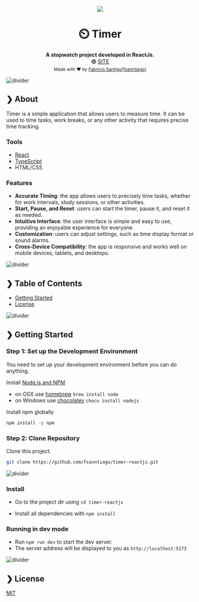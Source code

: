 <p align="center">
  <img src="https://github.com/fsanntiago/timer-reactjs/assets/85093481/eb175663-7b6a-4a3c-b8c2-711275426e69.gif"/>
</p>


<h1 align="center">⏲️ Timer</h1>


<p align="center">
  <b>A stopwatch project developed in ReactJs.</b></br>
  <span>🟢 <a target="_blank" href="https://timer-reactjs.vercel.app/">SITE</a></span></br>
  <sub>Made with ❤️ by <a href="https://github.com/fsanntiago">Fabricio Santigo(fsanntiago)</a></sub>
</p>


![divider](https://ik.imagekit.io/dxznjlotn/divider.png?updatedAt=1716729632707)

## ❯ About

Timer is a simple application that allows users to measure time. It can be used to time tasks, work breaks, or any other activity that requires precise time tracking.


### Tools

- [React](https://react.dev/)
- [TypeScript](https://www.typescriptlang.org/)
- HTML/CSS


### Features

- **Accurate Timing**: the app allows users to precisely time tasks, whether for work intervals, study sessions, or other activities.
- **Start, Pause, and Reset**: users can start the timer, pause it, and reset it as needed.
- **Intuitive Interface**: the user interface is simple and easy to use, providing an enjoyable experience for everyone.
- **Customization**: users can adjust settings, such as time display format or sound alarms.
- **Cross-Device Compatibility**: the app is responsive and works well on mobile devices, tablets, and desktops.


![divider](https://ik.imagekit.io/dxznjlotn/divider.png?updatedAt=1716729632707)

## ❯ Table of Contents

- [Getting Started](#-getting-started)
- [License](#-license)

![divider](https://ik.imagekit.io/dxznjlotn/divider.png?updatedAt=1716729632707)

## ❯ Getting Started

### Step 1: Set up the Development Environment

You need to set up your development environment before you can do anything.

Install [Node.js and NPM](https://nodejs.org/en/download/)

- on OSX use [homebrew](http://brew.sh) `brew install node`
- on Windows use [chocolatey](https://chocolatey.org/) `choco install nodejs`

Install npm globally

```bash
npm install -g npm
```


### Step 2: Clone Repository

Clone this project.

```bash
git clone https://github.com/fsanntiago/timer-reactjs.git
```

![divider](https://ik.imagekit.io/dxznjlotn/divider.png?updatedAt=1716729632707)




### Install

- Go to the project dir using `cd timer-reactjs`

- Install all dependencies with `npm install`



### Running in dev mode

- Run `npm run dev` to start the dev server.
- The server address will be displayed to you as `http://localhost:5173`





![divider](https://ik.imagekit.io/dxznjlotn/divider.png?updatedAt=1716729632707)

## ❯ License

[MIT](/LICENSE)

